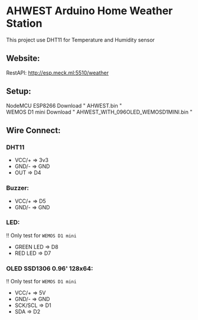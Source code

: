 # AHWEST Arduino Home Weather Station

This project use DHT11 for Temperature and Humidity sensor
## Website:
RestAPI: <a herf="http://esp.meck.ml:5510/weather">http://esp.meck.ml:5510/weather</a>

## Setup:
NodeMCU ESP8266 Download " AHWEST.bin " <br>
WEMOS D1 mini Download " AHWEST_WITH_096OLED_WEMOSD1MINI.bin " 

## Wire Connect:
### DHT11
- VCC/+ => 3v3
- GND/- => GND
- OUT   => D4

### Buzzer:
- VCC/+ => D5
- GND/- => GND

### LED:
!! Only test for <code>WEMOS D1 mini</code>
- GREEN LED => D8
- RED LED   => D7


### OLED SSD1306 0.96' 128x64:
!! Only test for <code>WEMOS D1 mini</code>
- VCC/+   => 5V
- GND/-   => GND
- SCK/SCL => D1
- SDA     => D2
